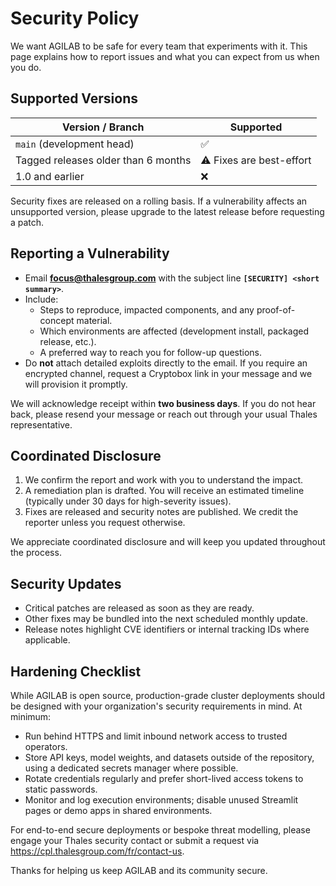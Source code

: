 # Security Policy

We want AGILAB to be safe for every team that experiments with it. This page explains how to
report issues and what you can expect from us when you do.

## Supported Versions

| Version / Branch | Supported |
|------------------|-----------|
| `main` (development head) | ✅ |
| Tagged releases older than 6 months | ⚠️ Fixes are best-effort |
| 1.0 and earlier | ❌ |

Security fixes are released on a rolling basis. If a vulnerability affects an unsupported version,
please upgrade to the latest release before requesting a patch.

## Reporting a Vulnerability

- Email **focus@thalesgroup.com** with the subject line **`[SECURITY] <short summary>`**.
- Include:
  - Steps to reproduce, impacted components, and any proof-of-concept material.
  - Which environments are affected (development install, packaged release, etc.).
  - A preferred way to reach you for follow-up questions.
- Do **not** attach detailed exploits directly to the email. If you require an encrypted channel,
  request a Cryptobox link in your message and we will provision it promptly.

We will acknowledge receipt within **two business days**. If you do not hear back, please resend your
message or reach out through your usual Thales representative.

## Coordinated Disclosure

1. We confirm the report and work with you to understand the impact.
2. A remediation plan is drafted. You will receive an estimated timeline (typically under 30 days
   for high-severity issues).
3. Fixes are released and security notes are published. We credit the reporter unless you request
   otherwise.

We appreciate coordinated disclosure and will keep you updated throughout the process.

## Security Updates

- Critical patches are released as soon as they are ready.
- Other fixes may be bundled into the next scheduled monthly update.
- Release notes highlight CVE identifiers or internal tracking IDs where applicable.

## Hardening Checklist

While AGILAB is open source, production-grade cluster deployments should be designed with your
organization's security requirements in mind. At minimum:

- Run behind HTTPS and limit inbound network access to trusted operators.
- Store API keys, model weights, and datasets outside of the repository, using a dedicated secrets
  manager where possible.
- Rotate credentials regularly and prefer short-lived access tokens to static passwords.
- Monitor and log execution environments; disable unused Streamlit pages or demo apps in shared
  environments.

For end-to-end secure deployments or bespoke threat modelling, please engage your Thales security
contact or submit a request via <https://cpl.thalesgroup.com/fr/contact-us>.

Thanks for helping us keep AGILAB and its community secure.
